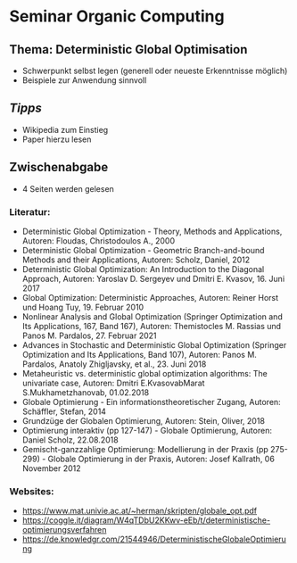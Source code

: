 # Seminar Organic Computing

## **Thema: Deterministic Global Optimisation**
- Schwerpunkt selbst legen (generell oder neueste Erkenntnisse möglich)
- Beispiele zur Anwendung sinnvoll

## *Tipps*
- Wikipedia zum Einstieg
- Paper hierzu lesen

## **Zwischenabgabe**
- 4 Seiten werden gelesen

### Literatur:
- Deterministic Global Optimization - Theory, Methods and Applications, Autoren: Floudas, Christodoulos A., 2000
- Deterministic Global Optimization - Geometric Branch-and-bound Methods and their Applications, Autoren: Scholz, Daniel, 2012
- Deterministic Global Optimization: An Introduction to the Diagonal Approach, Autoren: Yaroslav D. Sergeyev und Dmitri E. Kvasov, 16. Juni 2017
- Global Optimization: Deterministic Approaches, Autoren: Reiner Horst und Hoang Tuy, 19. Februar 2010
- Nonlinear Analysis and Global Optimization (Springer Optimization and Its Applications, 167, Band 167), Autoren: Themistocles M. Rassias und Panos M. Pardalos, 27. Februar 2021
- Advances in Stochastic and Deterministic Global Optimization (Springer Optimization and Its Applications, Band 107), Autoren: Panos M. Pardalos, Anatoly Zhigljavsky, et al., 23. Juni 2018 
- Metaheuristic vs. deterministic global optimization algorithms: The univariate case, Autoren: Dmitri E.KvasovabMarat S.Mukhametzhanovab, 01.02.2018
- Globale Optimierung - Ein informationstheoretischer Zugang, Autoren: Schäffler, Stefan, 2014
- Grundzüge der Globalen Optimierung, Autoren: Stein, Oliver, 2018
- Optimierung interaktiv (pp 127-147) - Globale Optimierung, Autoren: Daniel Scholz, 22.08.2018
- Gemischt-ganzzahlige Optimierung: Modellierung in der Praxis (pp 275-299) - Globale Optimierung in der Praxis, Autoren: Josef Kallrath, 06 November 2012

### Websites:
- https://www.mat.univie.ac.at/~herman/skripten/globale_opt.pdf
- https://coggle.it/diagram/W4qTDbU2KKwv-eEb/t/deterministische-optimierungsverfahren
- https://de.knowledgr.com/21544946/DeterministischeGlobaleOptimierung
